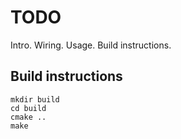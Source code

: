 # TODO

Intro.
Wiring.
Usage.
Build instructions.


## Build instructions

```
mkdir build
cd build
cmake ..
make
```

